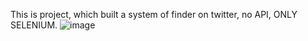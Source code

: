This is project, which built a system of finder on twitter, no API, ONLY SELENIUM.
![image](https://user-images.githubusercontent.com/79502986/226174952-0ae76d62-273b-41ab-843a-10888e9c05c8.png)

